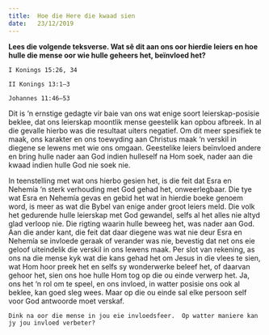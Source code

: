 ```yaml
---
title:  Hoe die Here die kwaad sien
date:   23/12/2019
---
```


**Lees die volgende teksverse. Wat sê dit aan ons oor hierdie leiers en hoe hulle die mense oor wie hulle geheers het, beïnvloed het?** 

`I Konings 15:26, 34` 

`II Konings 13:1–3` 

`Johannes 11:46–53` 

Dit is ‘n ernstige gedagte vir baie van ons wat enige soort leierskap-posisie beklee, dat ons leierskap moontlik mense  geestelik kan opbou  afbreek.  In al die gevalle hierbo was die resultaat uiters negatief. Om dit meer spesifiek te maak, ons karakter en ons toewyding aan Christus maak ‘n verskil in diegene se lewens met wie ons omgaan.  Geestelike leiers beïnvloed andere en bring hulle  nader aan God indien hulleself na Hom soek,  nader aan die kwaad indien hulle God nie soek nie.  

In teenstelling met wat ons hierbo gesien het, is die feit dat Esra en Nehemía ‘n sterk verhouding met God gehad het, onweerlegbaar.  Die tye wat Esra en Nehemía gevas en gebid het wat in hierdie boeke genoem word, is meer as wat die Bybel van enige ander groot leiers meld.  Die volk het gedurende hulle leierskap met God gewandel, selfs al het alles nie altyd glad verloop nie.  Die rigting waarin hulle beweeg het, was nader aan God.  Aan die ander kant, die feit dat daar diegene was wat nie deur Esra en Nehemía se invloede geraak of verander was nie, bevestig dat net ons eie geloof uiteindelik die verskil in ons lewens maak. Per slot van rekening, as ons na die mense kyk wat die kans gehad het om Jesus in die vlees te sien, wat Hom hoor preek het en selfs sy wonderwerke beleef het, of daarvan gehoor het, sien ons hoe hulle Hom tog op die ou einde verwerp het.  Ja, ons het ‘n rol om te speel, en ons invloed, in watter posisie ons ook al beklee, kan  goed  sleg wees.  Maar op die ou einde sal elke persoon self voor God antwoorde moet verskaf. 

`Dink na oor die mense in jou eie invloedsfeer.  Op watter maniere kan jy jou invloed verbeter?`